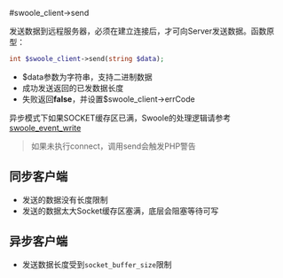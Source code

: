#swoole_client->send

发送数据到远程服务器，必须在建立连接后，才可向Server发送数据。函数原型：
```php
int $swoole_client->send(string $data);
```

* $data参数为字符串，支持二进制数据  
* 成功发送返回的已发数据长度  
* 失败返回**false**，并设置$swoole_client->errCode

异步模式下如果SOCKET缓存区已满，Swoole的处理逻辑请参考 [swoole_event_write](/wiki/page/372.html) 

> 如果未执行connect，调用send会触发PHP警告

同步客户端
------
* 发送的数据没有长度限制
* 发送的数据太大Socket缓存区塞满，底层会阻塞等待可写

异步客户端
----
* 发送数据长度受到`socket_buffer_size`限制